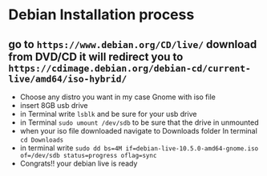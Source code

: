 # Debian Installation process

## go to `https://www.debian.org/CD/live/` download from DVD/CD it will redirect you to `https://cdimage.debian.org/debian-cd/current-live/amd64/iso-hybrid/`

- Choose any distro you want in my case Gnome with iso file
- insert 8GB usb drive
- in Terminal write `lsblk` and be sure for your usb drive
- in Terminal `sudo umount /dev/sdb` to be sure that the drive in unmounted
- when your iso file downloaded navigate to Downloads folder In terminal `cd Downloads`
- in terminal write `sudo dd bs=4M if=debian-live-10.5.0-amd64-gnome.iso of=/dev/sdb status=progress oflag=sync`
- Congrats!! your debian live is ready